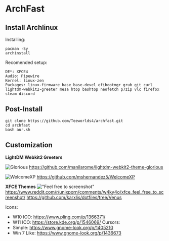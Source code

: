# ArchFast
## Install Archlinux
Installing:
```
pacman -Sy
archinstall
```
Recomended setup:
```
DE*: XFCE4
Audio: Pipewire
Kernel: linux-zen
Packages: linux-firmware base base-devel efibootmgr grub git curl lightdm-webkit2-greeter mesa htop bashtop neofetch p7zip vlc firefox steam discord 
```
## Post-Install
```
git clone https://github.com/Teeworlds4/archfast.git
cd archfast
bash aur.sh
```
## Customization
**LightDM Webkit2 Greeters**

![Glorious](https://github.com/manilarome/lightdm-webkit2-theme-glorious/blob/master/glorious.gif)
https://github.com/manilarome/lightdm-webkit2-theme-glorious

![WelcomeXP](https://github.com/mshernandez5/WelcomeXP/blob/master/screenshot/login.png)
https://github.com/mshernandez5/WelcomeXP

**XFCE Themes**
!["Feel free to screenshot"](https://i.redd.it/oguf9bet6yc91.png)
https://www.reddit.com/r/unixporn/comments/w4ky4o/xfce_feel_free_to_screenshot/
https://github.com/karxlis/dotfiles/tree/Venus

Icons:
- W10 ICO: https://www.pling.com/p/1366371/
- W11 ICO: https://store.kde.org/p/1546069/
Cursors:
- Simple: https://www.gnome-look.org/p/1405210
- Win 7 Like: https://www.gnome-look.org/p/1436673
